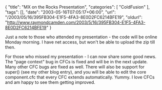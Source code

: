 {
	"title": "MX on the Rocks Presentation",
	"categories": [
		"ColdFusion"
	],
	"tags": [],
	"date": "2003-05-16T07:05:17+06:00",
	"url": "/2003/05/16/395FB304-E1F5-4FA3-8E0D2FC6214BFE19",
	"oldurl": "http://www.raymondcamden.com/2003/5/16/395FB304-E1F5-4FA3-8E0D2FC6214BFE19"
}

Just a note to those who attended my presentation - the code will be online Monday morning. I have net access, but won't be able to upload the zip till then.

For those who missed my presentation - I can now share some good news. The "page context" bug in CFCs is fixed and will be in the next update. Many other CFC bugs are fixed as well. There will also be support for super() (see my other blog entry), and you will be able to edit the core component.cfc that every CFC extends automatically. Yummy. I love CFCs and am happy to see them getting improved.